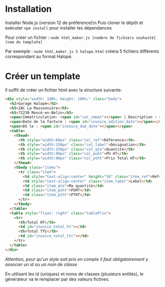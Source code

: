 # Installation

Installer Node.js (version 12 de préférence)\n
Puis cloner le dépôt et exécuter `npm install` pour installer les dépendances

Pour créer un fichier : `node html_maker.js [nombre de fichiers souhaité] [nom du template]`

Par exemple : `node html_maker.js 5 halope.html` créera 5 fichiers différents correspondant au format Halopé.

# Créer un template
Il suffit de créer un fichier html avec la structure suivante:
```html
<div style="width: 100%; height: 100%;" class="body">
  <h2>Garage Halopé</h2>
  <h5>ZAC La Massonnière</h5>
  <h5>72230 Moncé-en-Belin</h5>
  <span>Immatriculation: <span id="car_immat"></span> | Description : <span id="car_desc"></span></span>
  <span>Date de la facture : <span id="invoice_edition_date"></span></span>
  <span>Dû le : <span id="invoice_due_date"></span></span>
  <table>
    <thead>
      <th style="width:60px" class="col_ref">Référence</th>
      <th style="width:150px" class="col_label">Désignation</th>
      <th style="width:150px" class="col_qte">Quantité</th>
      <th style="width:90px" class="col_puht">PU HT</th>
      <th style="width:90px" class="col_ptht">Prix Total HT</th>
    </thead>
    <tbody class="items">
      <tr class="item">
        <td style="text-align:center" height="50" class="item_ref">Réf</td>
        <td style="text-align:center" class="item_label">Label</td>
        <td class="item_qte">Ma quantité</td>
        <td class="item_puht">PUHT</td>
        <td class="item_ptht">PTHT</td>
      </tr>
    </tbody>
  </table>
  <table style="float: right" class="tablePrix">
    <tr>
      <th>Total HT</th>
      <td id="invoice_total_ht"></td>
      <th>Total TTC</th>
      <td id="invoice_total_ttc"></td>
    </tr>
  </table>
</div>
```
_Attention, pour qu'un style soit pris en compte il faut obligatoirement y associer un id ou un nom de classe_

En utilisant les id (uniques) et noms de classes (plusieurs entités), le générateur va le remplacer par des valeurs fictives.

